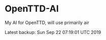 # OpenTTD-AI
My AI for OpenTTD, will use primarily air

Latest backup: Sun Sep 22 07:19:01 UTC 2019
